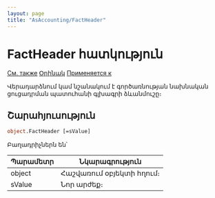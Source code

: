 ```yaml
---
layout: page
title: "AsAccounting/FactHeader"
---
```



#  FactHeader հատկություն

[См. также](../AsAccounting.md) [Օրինակ](../../Examples/E_AsAccounting.html) [Применяется к](../AsAccounting.md)


Վերադարձնում կամ նշանակում է գործառնության նախնական ցուցադրման պատուհանի գլխագրի ձևանմուշը։


## Շարահյուսություն


``` vb
object.FactHeader [=sValue] 
```

Բաղադրիչներն են՝


| Պարամետր | Նկարագրություն |
|--|--|
| object | Հաշվառում օբյեկտի հղում։ |
| sValue | Նոր արժեք։|



